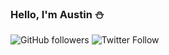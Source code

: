 ### Hello, I'm Austin ⛄️

![GitHub followers](https://img.shields.io/github/followers/thefrosty?label=GitHub%20Followers&style=for-the-badge) 
![Twitter Follow](https://img.shields.io/twitter/follow/thefrosty?style=for-the-badge) 

<!--
**thefrosty/thefrosty** is a ✨ _special_ ✨ repository because its `README.md` (this file) appears on your GitHub profile.

Here are some ideas to get you started:

- 🔭 I’m currently working on ...
- 🌱 I’m currently learning ...
- 👯 I’m looking to collaborate on ...
- 🤔 I’m looking for help with ...
- 💬 Ask me about ...
- 📫 How to reach me: ...
- 😄 Pronouns: ...
- ⚡ Fun fact: ...
-->
